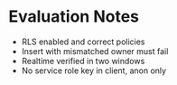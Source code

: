 # Evaluation Notes
- RLS enabled and correct policies
- Insert with mismatched owner must fail
- Realtime verified in two windows
- No service role key in client, anon only
